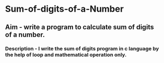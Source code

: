 # Sum-of-digits-of-a-Number
## Aim - write a program to calculate sum of digits of a number.
### Description - I write the sum of digits program in c language by the help of loop and mathematical operation only.
